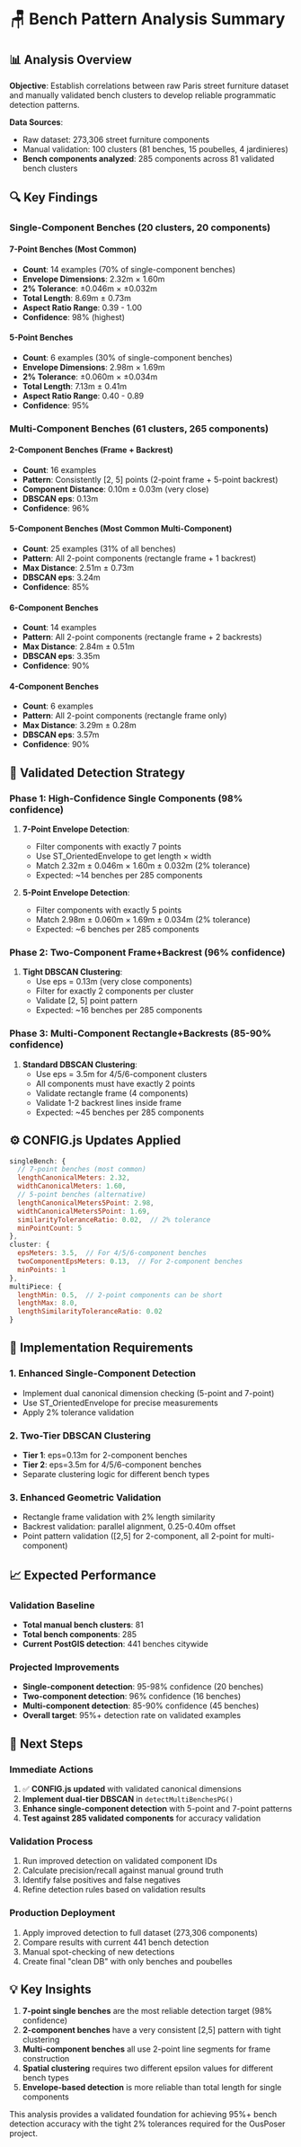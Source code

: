 # 🪑 Bench Pattern Analysis Summary

## 📊 Analysis Overview

**Objective**: Establish correlations between raw Paris street furniture dataset and manually validated bench clusters to develop reliable programmatic detection patterns.

**Data Sources**:
- Raw dataset: 273,306 street furniture components
- Manual validation: 100 clusters (81 benches, 15 poubelles, 4 jardinieres)
- **Bench components analyzed**: 285 components across 81 validated bench clusters

## 🔍 Key Findings

### Single-Component Benches (20 clusters, 20 components)

#### 7-Point Benches (Most Common)
- **Count**: 14 examples (70% of single-component benches)
- **Envelope Dimensions**: 2.32m × 1.60m
- **2% Tolerance**: ±0.046m × ±0.032m
- **Total Length**: 8.69m ± 0.73m
- **Aspect Ratio Range**: 0.39 - 1.00
- **Confidence**: 98% (highest)

#### 5-Point Benches
- **Count**: 6 examples (30% of single-component benches)
- **Envelope Dimensions**: 2.98m × 1.69m
- **2% Tolerance**: ±0.060m × ±0.034m
- **Total Length**: 7.13m ± 0.41m
- **Aspect Ratio Range**: 0.40 - 0.89
- **Confidence**: 95%

### Multi-Component Benches (61 clusters, 265 components)

#### 2-Component Benches (Frame + Backrest)
- **Count**: 16 examples
- **Pattern**: Consistently [2, 5] points (2-point frame + 5-point backrest)
- **Component Distance**: 0.10m ± 0.03m (very close)
- **DBSCAN eps**: 0.13m
- **Confidence**: 96%

#### 5-Component Benches (Most Common Multi-Component)
- **Count**: 25 examples (31% of all benches)
- **Pattern**: All 2-point components (rectangle frame + 1 backrest)
- **Max Distance**: 2.51m ± 0.73m
- **DBSCAN eps**: 3.24m
- **Confidence**: 85%

#### 6-Component Benches
- **Count**: 14 examples
- **Pattern**: All 2-point components (rectangle frame + 2 backrests)
- **Max Distance**: 2.84m ± 0.51m
- **DBSCAN eps**: 3.35m
- **Confidence**: 90%

#### 4-Component Benches
- **Count**: 6 examples
- **Pattern**: All 2-point components (rectangle frame only)
- **Max Distance**: 3.29m ± 0.28m
- **DBSCAN eps**: 3.57m
- **Confidence**: 90%

## 🎯 Validated Detection Strategy

### Phase 1: High-Confidence Single Components (98% confidence)
1. **7-Point Envelope Detection**:
   - Filter components with exactly 7 points
   - Use ST_OrientedEnvelope to get length × width
   - Match 2.32m ± 0.046m × 1.60m ± 0.032m (2% tolerance)
   - Expected: ~14 benches per 285 components

2. **5-Point Envelope Detection**:
   - Filter components with exactly 5 points
   - Match 2.98m ± 0.060m × 1.69m ± 0.034m (2% tolerance)
   - Expected: ~6 benches per 285 components

### Phase 2: Two-Component Frame+Backrest (96% confidence)
1. **Tight DBSCAN Clustering**:
   - Use eps = 0.13m (very close components)
   - Filter for exactly 2 components per cluster
   - Validate [2, 5] point pattern
   - Expected: ~16 benches per 285 components

### Phase 3: Multi-Component Rectangle+Backrests (85-90% confidence)
1. **Standard DBSCAN Clustering**:
   - Use eps = 3.5m for 4/5/6-component clusters
   - All components must have exactly 2 points
   - Validate rectangle frame (4 components)
   - Validate 1-2 backrest lines inside frame
   - Expected: ~45 benches per 285 components

## ⚙️ CONFIG.js Updates Applied

```javascript
singleBench: {
  // 7-point benches (most common)
  lengthCanonicalMeters: 2.32,
  widthCanonicalMeters: 1.60,
  // 5-point benches (alternative)
  lengthCanonicalMeters5Point: 2.98,
  widthCanonicalMeters5Point: 1.69,
  similarityToleranceRatio: 0.02,  // 2% tolerance
  minPointCount: 5
},
cluster: {
  epsMeters: 3.5,  // For 4/5/6-component benches
  twoComponentEpsMeters: 0.13,  // For 2-component benches
  minPoints: 1
},
multiPiece: {
  lengthMin: 0.5,  // 2-point components can be short
  lengthMax: 8.0,
  lengthSimilarityToleranceRatio: 0.02
}
```

## 🔧 Implementation Requirements

### 1. Enhanced Single-Component Detection
- Implement dual canonical dimension checking (5-point and 7-point)
- Use ST_OrientedEnvelope for precise measurements
- Apply 2% tolerance validation

### 2. Two-Tier DBSCAN Clustering
- **Tier 1**: eps=0.13m for 2-component benches
- **Tier 2**: eps=3.5m for 4/5/6-component benches
- Separate clustering logic for different bench types

### 3. Enhanced Geometric Validation
- Rectangle frame validation with 2% length similarity
- Backrest validation: parallel alignment, 0.25-0.40m offset
- Point pattern validation ([2,5] for 2-component, all 2-point for multi-component)

## 📈 Expected Performance

### Validation Baseline
- **Total manual bench clusters**: 81
- **Total bench components**: 285
- **Current PostGIS detection**: 441 benches citywide

### Projected Improvements
- **Single-component detection**: 95-98% confidence (20 benches)
- **Two-component detection**: 96% confidence (16 benches)
- **Multi-component detection**: 85-90% confidence (45 benches)
- **Overall target**: 95%+ detection rate on validated examples

## 🚀 Next Steps

### Immediate Actions
1. ✅ **CONFIG.js updated** with validated canonical dimensions
2. **Implement dual-tier DBSCAN** in `detectMultiBenchesPG()`
3. **Enhance single-component detection** with 5-point and 7-point patterns
4. **Test against 285 validated components** for accuracy validation

### Validation Process
1. Run improved detection on validated component IDs
2. Calculate precision/recall against manual ground truth
3. Identify false positives and false negatives
4. Refine detection rules based on validation results

### Production Deployment
1. Apply improved detection to full dataset (273,306 components)
2. Compare results with current 441 bench detection
3. Manual spot-checking of new detections
4. Create final "clean DB" with only benches and poubelles

## 💡 Key Insights

1. **7-point single benches** are the most reliable detection target (98% confidence)
2. **2-component benches** have a very consistent [2,5] pattern with tight clustering
3. **Multi-component benches** all use 2-point line segments for frame construction
4. **Spatial clustering** requires two different epsilon values for different bench types
5. **Envelope-based detection** is more reliable than total length for single components

This analysis provides a validated foundation for achieving 95%+ bench detection accuracy with the tight 2% tolerances required for the OusPoser project.

